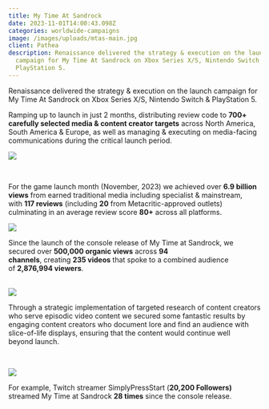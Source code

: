 ```yaml
---
title: My Time At Sandrock
date: 2023-11-01T14:00:43.098Z
categories: worldwide-campaigns
image: /images/uploads/mtas-main.jpg
client: Pathea
description: Renaissance delivered the strategy & execution on the launch
  campaign for My Time At Sandrock on Xbox Series X/S, Nintendo Switch &
  PlayStation 5.
---
```

Renaissance delivered the strategy & execution on the launch campaign for My Time At Sandrock on Xbox Series X/S, Nintendo Switch & PlayStation 5.

Ramping up to launch in just 2 months, distributing review code to **700+ carefully selected media & content creator targets** across North America, South America & Europe, as well as managing & executing on media-facing communications during the critical launch period.​

![](/images/uploads/mtas-pr1.jpg)

​

For the game launch month (November, 2023) we achieved over **6.9 billion views** from earned traditional media including specialist & mainstream, with **117 reviews** (including **20** from Metacritic-approved outlets) culminating in an average review score **80+** across all platforms.​

![](/images/uploads/mtas-pr2.jpg)

Since the launch of the console release of My Time at Sandrock, we secured over **500,000 organic views** across **94 channels**, creating **235 videos** that spoke to a combined audience of **2,876,994 viewers**. ​\
​

![](/images/uploads/mtas-cc1.jpg)

Through a strategic implementation of targeted research of content creators who serve episodic video content we secured some fantastic results by engaging content creators who document lore and find an audience with slice-of-life displays, ensuring that the content would continue well beyond launch. ​

​

![](/images/uploads/mtas-cc2.png)

For example, Twitch streamer SimplyPressStart (**20,200 Followers)** streamed My Time at Sandrock **28 times** since the console release.

<!--EndFragment-->
